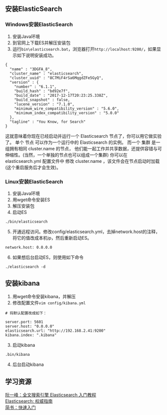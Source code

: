 ## 安装ElasticSearch
### Windows安装ElasticSearch
1. 安装Java环境
2. 到官网上下载ES并解压安装包
3. 运行`bin\elasticsearch.bat`，浏览器打开`http://localhost:9200/`，如果显示如下说明安装成功。
```
{
  "name" : "3DGFA_8",
  "cluster_name" : "elasticsearch",
  "cluster_uuid" : "8C7MiF4rSa6MqgdZFe5GyQ",
  "version" : {
    "number" : "6.1.1",
    "build_hash" : "bd92e7f",
    "build_date" : "2017-12-17T20:23:25.338Z",
    "build_snapshot" : false,
    "lucene_version" : "7.1.0",
    "minimum_wire_compatibility_version" : "5.6.0",
    "minimum_index_compatibility_version" : "5.0.0"
  },
  "tagline" : "You Know, for Search"
}
```
这就意味着你现在已经启动并运行一个 Elasticsearch 节点了，你可以用它做实验了。 单个 节点 可以作为一个运行中的 Elasticsearch 的实例。 而一个 集群 是一组拥有相同 cluster.name 的节点， 他们能一起工作并共享数据，还提供容错与可伸缩性。(当然，一个单独的节点也可以组成一个集群) 你可以在 elasticsearch.yml 配置文件中 修改 cluster.name ，该文件会在节点启动时加载 (这个重启服务后才会生效)。

### Linux安装ElasticSearch
1. 安装Java环境
2. 用wget命令安装ES
3. 解压安装包
4. 启动ES
```
./bin/elasticsearch
```
5. 开通远程访问。修改config/elasticsearch.yml，去掉network.host的注释，将它的值改成本机ip，然后重新启动ES。
```
network.host: 0.0.0.0
```
6. 如果想后台启动ES，则使用如下命令
```
./elasticsearch -d 
```

## 安装kibana
1. 用wget命令安装kibana，并解压
2. 修改配置文件`vim config/kibana.yml`
```
# 将默认配置改成如下：

server.port: 5601
server.host: "0.0.0.0"
elasticsearch.url: "http://192.168.2.41:9200"
kibana.index: ".kibana"
```
3. 启动kibana
```
.bin/kibana
```
4. 后台启动kibana


## 学习资源
[阮一峰：全文搜索引擎 Elasticsearch 入门教程](http://www.ruanyifeng.com/blog/2017/08/elasticsearch.html)  
[Elasticsearch: 权威指南](https://www.elastic.co/guide/cn/elasticsearch/guide/current/index.html)  
[简书：快速入门](https://www.jianshu.com/p/ddee872c69c1)

